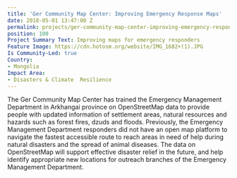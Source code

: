 ```yaml
---
title: 'Ger Community Map Center: Improving Emergency Response Maps'
date: 2018-05-01 13:47:00 Z
permalink: projects/ger-community-map-center-improving-emergency-response-maps
position: 100
Project Summary Text: Improving maps for emergency responders
Feature Image: https://cdn.hotosm.org/website/IMG_1682+(1).JPG
Is Community-Led: true
Country:
- Mongolia
Impact Area:
- Disasters & Climate  Resilience
---
```


The Ger Community Map Center has trained the Emergency Management Department in Arkhangai province on OpenStreetMap data to provide people with updated information of settlement areas, natural resources and hazards such as forest fires, dzuds and floods. Previously, the Emergency Management Department responders did not have an open map platform to navigate the fastest accessible route to reach areas in need of help during natural disasters and the spread of animal diseases. The data on OpenStreetMap will support effective disaster relief in the future, and help identify appropriate new locations for outreach branches of the Emergency Management Department.  